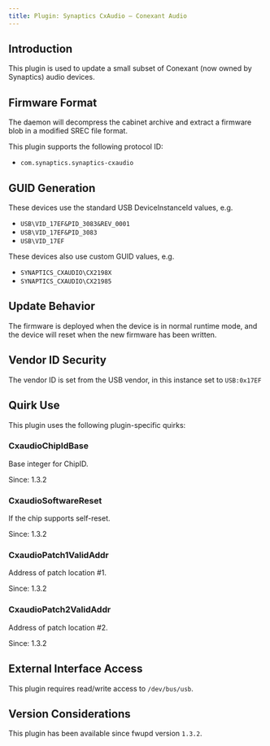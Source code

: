 ```yaml
---
title: Plugin: Synaptics CxAudio — Conexant Audio
---
```


## Introduction

This plugin is used to update a small subset of Conexant (now owned by Synaptics)
audio devices.

## Firmware Format

The daemon will decompress the cabinet archive and extract a firmware blob in
a modified SREC file format.

This plugin supports the following protocol ID:

* `com.synaptics.synaptics-cxaudio`

## GUID Generation

These devices use the standard USB DeviceInstanceId values, e.g.

* `USB\VID_17EF&PID_3083&REV_0001`
* `USB\VID_17EF&PID_3083`
* `USB\VID_17EF`

These devices also use custom GUID values, e.g.

* `SYNAPTICS_CXAUDIO\CX2198X`
* `SYNAPTICS_CXAUDIO\CX21985`

## Update Behavior

The firmware is deployed when the device is in normal runtime mode, and the
device will reset when the new firmware has been written.

## Vendor ID Security

The vendor ID is set from the USB vendor, in this instance set to `USB:0x17EF`

## Quirk Use

This plugin uses the following plugin-specific quirks:

### CxaudioChipIdBase

Base integer for ChipID.

Since: 1.3.2

### CxaudioSoftwareReset

If the chip supports self-reset.

Since: 1.3.2

### CxaudioPatch1ValidAddr

Address of patch location #1.

Since: 1.3.2

### CxaudioPatch2ValidAddr

Address of patch location #2.

Since: 1.3.2

## External Interface Access

This plugin requires read/write access to `/dev/bus/usb`.

## Version Considerations

This plugin has been available since fwupd version `1.3.2`.
